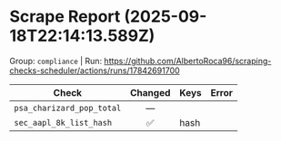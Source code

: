 # Scrape Report (2025-09-18T22:14:13.589Z)

Group: `compliance`  |  Run: https://github.com/AlbertoRoca96/scraping-checks-scheduler/actions/runs/17842691700

| Check | Changed | Keys | Error |
|---|:---:|:--|:--|
| `psa_charizard_pop_total` | — |  |  |
| `sec_aapl_8k_list_hash` | ✅ | hash |  |
